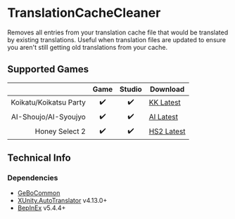 # TranslationCacheCleaner

Removes all entries from your translation cache file that would be translated by existing translations.  Useful when translation files are updated to ensure you aren't still getting old translations from your cache. 

## Supported Games

|                         | Game  | Studio  | Download     |
| ----------------------: | :---: | :-----: | ------------ |
| Koikatu/Koikatsu Party  | ✔️     | ✔️       | [KK Latest]  |
| AI-Shoujo/AI-Syoujyo    | ✔️     | ✔️       | [AI Latest]  |
| Honey Select 2          | ✔️     | ✔️       | [HS2 Latest] |


## Technical Info

### Dependencies

- [GeBoCommon](https://github.com/GeBo1/GeBoPlugins)
- [XUnity.AutoTranslator](https://github.com/bbepis/XUnity.AutoTranslator) v4.13.0+
- [BepInEx](https://github.com/BepInEx/BepInEx) v5.4.4+

[//]: # (## Latest Links)

[AI Latest]: https://github.com/GeBo1/GeBoPlugins/releases/download/r32/AI_TranslationCacheCleaner.v0.6.0.2.zip "v0.6.0.2"
[HS2 Latest]: https://github.com/GeBo1/GeBoPlugins/releases/download/r32/HS2_TranslationCacheCleaner.v0.6.0.2.zip "v0.6.0.2"
[KK Latest]: https://github.com/GeBo1/GeBoPlugins/releases/download/r32/KK_TranslationCacheCleaner.v0.6.0.2.zip "v0.6.0.2"
